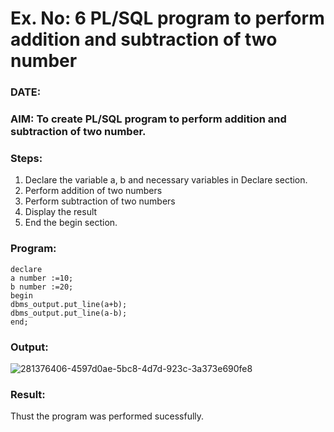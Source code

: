 # Ex. No: 6 PL/SQL program to perform addition and subtraction of two number 
### DATE: 
### AIM: To create PL/SQL program to perform addition and subtraction of two number.

### Steps:
1. Declare the variable a, b and necessary variables in Declare section.
2. Perform addition of two numbers
3. Perform subtraction of two numbers 
4. Display the result 
5. End the begin section.

### Program:
```
declare
a number :=10;
b number :=20;
begin
dbms_output.put_line(a+b);
dbms_output.put_line(a-b);
end;
```

### Output:
![281376406-4597d0ae-5bc8-4d7d-923c-3a373e690fe8](https://github.com/Prem-Kumar13122004/DBMS/assets/119291590/5d6ae7c0-9400-4105-8a0c-2db5188d4ca1)


### Result:
Thust the program was performed sucessfully.
